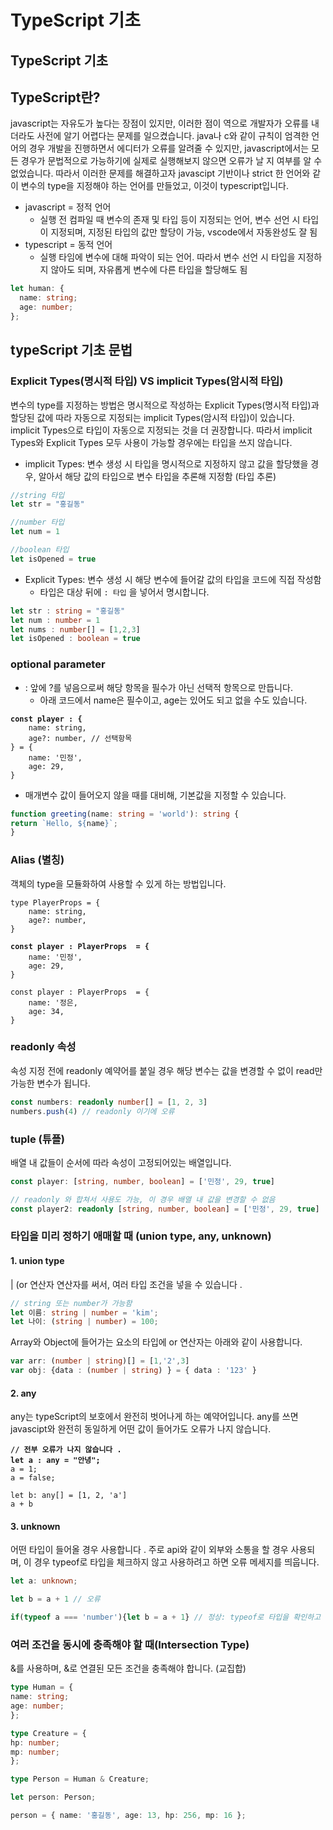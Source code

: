 # TypeScript 기초

## TypeScript 기초

## TypeScript란?

javascript는 자유도가 높다는 장점이 있지만, 이러한 점이 역으로 개발자가 오류를 내더라도 사전에 알기 어렵다는 문제를 일으켰습니다. java나 c와 같이 규칙이 엄격한 언어의 경우 개발을 진행하면서 에디터가 오류를 알려줄 수 있지만, javascript에서는 모든 경우가 문법적으로 가능하기에 실제로 실행해보지 않으면 오류가 날 지 여부를 알 수 없었습니다. 따라서 이러한 문제를 해결하고자 javascipt 기반이나 strict 한 언어와 같이 변수의 type을 지정해야 하는 언어를 만들었고, 이것이 typescript입니다.

* javascript = 정적 언어
  * 실행 전 컴파일 때 변수의 존재 및 타입 등이 지정되는 언어, 변수 선언 시 타입이 지정되며, 지정된 타입의 값만 할당이 가능, vscode에서 자동완성도 잘 됨
* typescript = 동적 언어
  * 실행 타임에 변수에 대해 파악이 되는 언어. 따라서 변수 선언 시 타입을 지정하지 않아도 되며, 자유롭게 변수에 다른 타입을 할당해도 됨

```typescript
let human: {
  name: string;
  age: number;
};
```

## typeScript 기초 문법

### Explicit Types(명시적 타입) VS implicit Types(암시적 타입)

변수의 type를 지정하는 방법은 명시적으로 작성하는 Explicit Types(명시적 타입)과 할당된 값에 따라 자동으로 지정되는 implicit Types(암시적 타입)이 있습니다. implicit Types으로 타입이 자동으로 지정되는 것을 더 권장합니다. 따라서 implicit Types와 Explicit Types 모두 사용이 가능할 경우에는 타입을 쓰지 않습니다.

* implicit Types: 변수 생성 시 타입을 명시적으로 지정하지 않고 값을 할당했을 경우, 알아서 해당 값의 타입으로 변수 타입을 추론해 지정함 (타입 추론)

```typescript
//string 타입
let str = "홍길동"

//number 타입
let num = 1

//boolean 타입
let isOpened = true
```

* Explicit Types: 변수 생성 시 해당 변수에 들어갈 값의 타입을 코드에 직접 작성함
  * 타입은 대상 뒤에 `: 타입` 을 넣어서 명시합니다.

```typescript
let str : string = "홍길동"
let num : number = 1
let nums : number[] = [1,2,3]
let isOpened : boolean = true
```

### optional parameter

* : 앞에 ?를 넣음으로써 해당 항목을 필수가 아닌 선택적 항목으로 만듭니다.
  * 아래 코드에서 name은 필수이고, age는 있어도 되고 없을 수도 있습니다.

<pre class="language-typescript"><code class="lang-typescript"><strong>const player : {
</strong>    name: string,
    age?: number, // 선택항목
} = {
    name: '민정',
    age: 29,
}
</code></pre>

* 매개변수 값이 들어오지 않을 때를 대비해, 기본값을 지정할 수 있습니다.

```typescript
function greeting(name: string = 'world'): string {
return `Hello, ${name}`;
}
```

### Alias (별칭)

객체의 type을 모듈화하여 사용할 수 있게 하는 방법입니다.

<pre class="language-typescript"><code class="lang-typescript">type PlayerProps = {
    name: string,
    age?: number,
}

<strong>const player : PlayerProps  = {
</strong>    name: '민정',
    age: 29,
}

const player : PlayerProps  = {
    name: '정은,
    age: 34,
}
</code></pre>

### readonly 속성

속성 지정 전에 readonly 예약어를 붙일 경우 해당 변수는 값을 변경할 수 없이 read만 가능한 변수가 됩니다.

```typescript
const numbers: readonly number[] = [1, 2, 3]
numbers.push(4) // readonly 이기에 오류
```

### tuple (튜플)

배열 내 값들이 순서에 따라 속성이 고정되어있는 배열입니다.

```typescript
const player: [string, number, boolean] = ['민정', 29, true]

// readonly 와 합쳐서 사용도 가능, 이 경우 배열 내 값을 변경할 수 없음 
const player2: readonly [string, number, boolean] = ['민정', 29, true]
```

### 타입을 미리 정하기 애매할 때 (union type, any, unknown) <a href="#unit" id="unit"></a>

#### 1. union type

&#x20;\|  (or 연산자 연산자를 써서, 여러 타입 조건을 넣을 수 있습니다 .&#x20;

```typescript
// string 또는 number가 가능함
let 이름: string | number = 'kim';
let 나이: (string | number) = 100; 
```

Array와 Object에 들어가는 요소의 타입에 or 연산자는 아래와 같이 사용합니다.

```typescript
var arr: (number | string)[] = [1,'2',3]
var obj: {data : (number | string) } = { data : '123' }
```

#### 2. any

any는 typeScript의 보호에서 완전히 벗어나게 하는 예약어입니다. any를 쓰면 javascipt와 완전히 동일하게 어떤 값이 들어가도 오류가 나지 않습니다.

<pre class="language-typescript"><code class="lang-typescript"><strong>// 전부 오류가 나지 않습니다 .
</strong><strong>let a : any = "안녕";
</strong>a = 1;
a = false;

let b: any[] = [1, 2, 'a']
a + b
</code></pre>

#### 3. unknown

어떤 타입이 들어올 경우 사용합니다 . 주로 api와 같이 외부와 소통을 할 경우 사용되며, 이 경우 typeof로 타입을 체크하지 않고 사용하려고 하면 오류 메세지를 띄웁니다.

```typescript
let a: unknown;

let b = a + 1 // 오류

if(typeof a === 'number'){let b = a + 1} // 정상: typeof로 타입을 확인하고 사용해야 함
```

### 여러 조건을 동시에 충족해야 할 때(Intersection Type)

&를 사용하며, &로 연결된 모든 조건을 충족해야 합니다. (교집합)

```typescript
type Human = {
name: string;
age: number;
};

type Creature = {
hp: number;
mp: number;
};

type Person = Human & Creature;

let person: Person;

person = { name: '홍길동', age: 13, hp: 256, mp: 16 };
```
